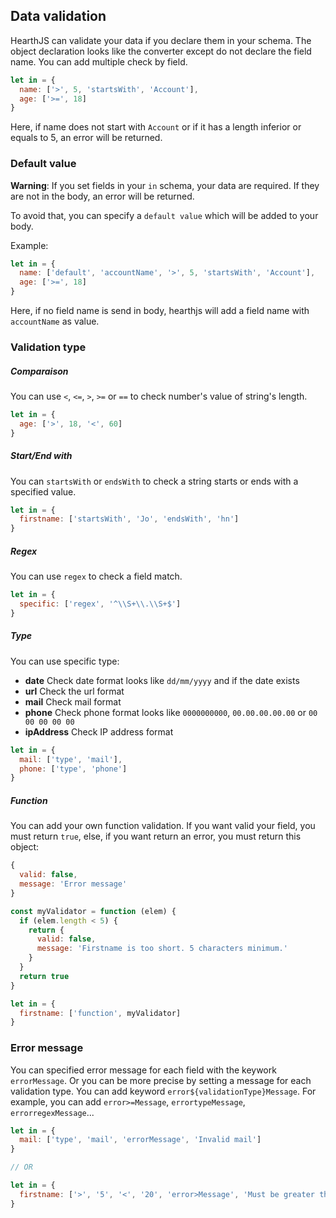 ## Data validation

HearthJS can validate your data if you declare them in your schema. The object declaration looks like the converter except do not declare the field name. You can add multiple check by field.

```js
let in = {
  name: ['>', 5, 'startsWith', 'Account'],
  age: ['>=', 18]
}
```

Here, if name does not start with `Account` or if it has a length inferior or equals to 5, an error will be returned.

### Default value

**Warning**: If you set fields in your `in` schema, your data are required. If they are not in the body, an error will be returned.

To avoid that, you can specify a `default value` which will be added to your body.

Example:

```js
let in = {
  name: ['default', 'accountName', '>', 5, 'startsWith', 'Account'],
  age: ['>=', 18]
}
```

Here, if no field name is send in body, hearthjs will add a field name with `accountName` as value.

### Validation type

##### Comparaison

You can use `<`, `<=`, `>`, `>=` or `==` to check number's value of string's length.

```js
let in = {
  age: ['>', 18, '<', 60]
}
```

##### Start/End with

You can `startsWith` or `endsWith` to check a string starts or ends with a specified value.

```js
let in = {
  firstname: ['startsWith', 'Jo', 'endsWith', 'hn']
}
```

##### Regex

You can use `regex` to check a field match.

```js
let in = {
  specific: ['regex', '^\\S+\\.\\S+$']
}
```

##### Type

You can use specific type:

- **date** Check date format looks like `dd/mm/yyyy` and if the date exists
- **url** Check the url format
- **mail** Check mail format
- **phone** Check phone format looks like `0000000000`, `00.00.00.00.00` or `00 00 00 00 00`
- **ipAddress** Check IP address format

```js
let in = {
  mail: ['type', 'mail'],
  phone: ['type', 'phone']
}
```

##### Function

You can add your own function validation. If you want valid your field, you must return `true`, else, if you want return an error, you must return this object:

```js
{
  valid: false,
  message: 'Error message'
}
```

```js
const myValidator = function (elem) {
  if (elem.length < 5) {
    return {
      valid: false,
      message: 'Firstname is too short. 5 characters minimum.'
    }
  }
  return true
}

let in = {
  firstname: ['function', myValidator]
}
```

### Error message

You can specified error message for each field with the keywork `errorMessage`. Or you can be more precise by setting a message for each validation type. You can add keyword `error${validationType}Message`. For example, you can add `error>=Message`, `errortypeMessage`, `errorregexMessage`...

```js
let in = {
  mail: ['type', 'mail', 'errorMessage', 'Invalid mail']
}

// OR

let in = {
  firstname: ['>', '5', '<', '20', 'error>Message', 'Must be greater than 5 characters', 'error<Message', 'Must be smaller than 20 characters']
}
```

